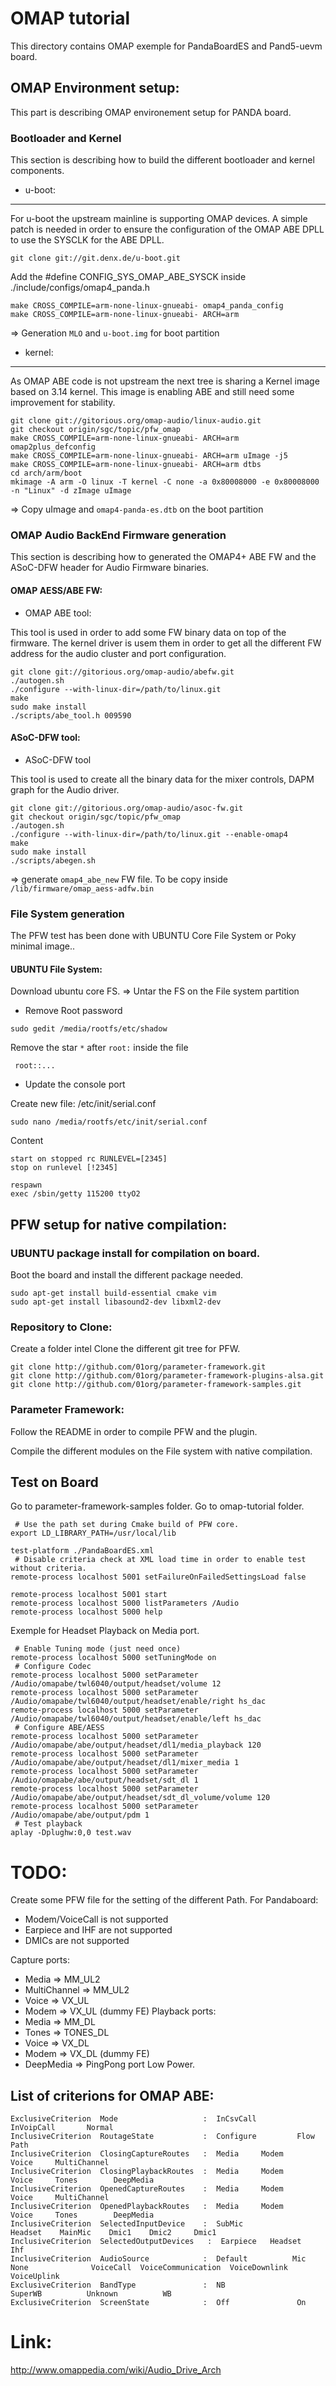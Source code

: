 # OMAP tutorial

This directory contains OMAP exemple for PandaBoardES and Pand5-uevm board.

## OMAP Environment setup:

This part is describing OMAP environement setup for PANDA board.

### Bootloader and Kernel
This section is describing how to build the different bootloader and kernel components.

- u-boot:
--------
For u-boot the upstream mainline is supporting OMAP devices. A simple patch is needed in order to ensure the configuration of the OMAP ABE DPLL to use the SYSCLK for the ABE DPLL.

```
git clone git://git.denx.de/u-boot.git
```

Add the #define CONFIG_SYS_OMAP_ABE_SYSCK inside ./include/configs/omap4_panda.h
```
make CROSS_COMPILE=arm-none-linux-gnueabi- omap4_panda_config
make CROSS_COMPILE=arm-none-linux-gnueabi- ARCH=arm
```
=> Generation `MLO` and `u-boot.img` for boot partition

- kernel:
--------
As OMAP ABE code is not upstream the next tree is sharing a Kernel image based on 3.14 kernel. This image is enabling ABE and still need some improvement for stability.

```
git clone git://gitorious.org/omap-audio/linux-audio.git
git checkout origin/sgc/topic/pfw_omap
make CROSS_COMPILE=arm-none-linux-gnueabi- ARCH=arm omap2plus_defconfig
make CROSS_COMPILE=arm-none-linux-gnueabi- ARCH=arm uImage -j5
make CROSS_COMPILE=arm-none-linux-gnueabi- ARCH=arm dtbs
cd arch/arm/boot
mkimage -A arm -O linux -T kernel -C none -a 0x80008000 -e 0x80008000 -n "Linux" -d zImage uImage
```
=> Copy uImage and `omap4-panda-es.dtb` on the boot partition


### OMAP Audio BackEnd Firmware generation
This section is describing how to generated the OMAP4+  ABE FW and the ASoC-DFW header for Audio Firmware binaries.

#### OMAP AESS/ABE FW:

* OMAP ABE tool:

This tool is used in order to add some FW binary data on top of the firmware. The kernel driver is usem them in order to get all the different FW address for the audio cluster and port configuration.

```
git clone git://gitorious.org/omap-audio/abefw.git
./autogen.sh
./configure --with-linux-dir=/path/to/linux.git
make
sudo make install
./scripts/abe_tool.h 009590
```

#### ASoC-DFW tool:
* ASoC-DFW tool

This tool is used to create all the binary data for the mixer controls, DAPM graph for the Audio driver.

```
git clone git://gitorious.org/omap-audio/asoc-fw.git
git checkout origin/sgc/topic/pfw_omap
./autogen.sh
./configure --with-linux-dir=/path/to/linux.git --enable-omap4
make
sudo make install
./scripts/abegen.sh
```
=> generate `omap4_abe_new` FW file. To be copy inside `/lib/firmware/omap_aess-adfw.bin`

### File System generation

The PFW test has been done with UBUNTU Core File System or Poky minimal image..

#### UBUNTU File System:
Download ubuntu core FS.
=> Untar the FS on the File system partition

* Remove Root password
```
sudo gedit /media/rootfs/etc/shadow
```
Remove the star `*` after `root:` inside the file
```
 root::...
```

* Update the console port

Create new file: /etc/init/serial.conf
```
sudo nano /media/rootfs/etc/init/serial.conf
```
Content
```
start on stopped rc RUNLEVEL=[2345]
stop on runlevel [!2345]

respawn
exec /sbin/getty 115200 ttyO2
```

## PFW setup for native compilation:

### UBUNTU package install for compilation on board.

Boot the board and install the different package needed.
```
sudo apt-get install build-essential cmake vim
sudo apt-get install libasound2-dev libxml2-dev
```

### Repository to Clone:
Create a folder intel
Clone the different git tree for PFW.
```
git clone http://github.com/01org/parameter-framework.git
git clone http://github.com/01org/parameter-framework-plugins-alsa.git
git clone http://github.com/01org/parameter-framework-samples.git
```

### Parameter Framework:
Follow the README in order to compile PFW and the plugin.

Compile the different modules on the File system with native compilation.


## Test on Board
Go to parameter-framework-samples folder.
Go to omap-tutorial folder.
```
 # Use the path set during Cmake build of PFW core.
export LD_LIBRARY_PATH=/usr/local/lib

test-platform ./PandaBoardES.xml
 # Disable criteria check at XML load time in order to enable test without criteria.
remote-process localhost 5001 setFailureOnFailedSettingsLoad false

remote-process localhost 5001 start
remote-process localhost 5000 listParameters /Audio
remote-process localhost 5000 help
```
Exemple for Headset Playback on Media port.
```
 # Enable Tuning mode (just need once)
remote-process localhost 5000 setTuningMode on
 # Configure Codec
remote-process localhost 5000 setParameter /Audio/omapabe/twl6040/output/headset/volume 12
remote-process localhost 5000 setParameter /Audio/omapabe/twl6040/output/headset/enable/right hs_dac
remote-process localhost 5000 setParameter /Audio/omapabe/twl6040/output/headset/enable/left hs_dac
 # Configure ABE/AESS
remote-process localhost 5000 setParameter /Audio/omapabe/abe/output/headset/dl1/media_playback 120
remote-process localhost 5000 setParameter /Audio/omapabe/abe/output/headset/dl1/mixer_media 1
remote-process localhost 5000 setParameter /Audio/omapabe/abe/output/headset/sdt_dl 1
remote-process localhost 5000 setParameter /Audio/omapabe/abe/output/headset/sdt_dl_volume/volume 120
remote-process localhost 5000 setParameter /Audio/omapabe/abe/output/pdm 1
 # Test playback
aplay -Dplughw:0,0 test.wav
```

# TODO:

Create some PFW file for the setting of the different Path.
For Pandaboard:
 - Modem/VoiceCall is not supported
 - Earpiece and IHF are not supported
 - DMICs are not supported

Capture ports:
 - Media => MM_UL2
 - MultiChannel => MM_UL2
 - Voice => VX_UL
 - Modem => VX_UL (dummy FE)
Playback ports:
 - Media => MM_DL
 - Tones => TONES_DL
 - Voice => VX_DL
 - Modem => VX_DL (dummy FE)
 - DeepMedia => PingPong port Low Power.


List of criterions for OMAP ABE:
-------------------------------
```
ExclusiveCriterion  Mode                   :  InCsvCall         InVoipCall       Normal
InclusiveCriterion  RoutageState           :  Configure         Flow             Path
InclusiveCriterion  ClosingCaptureRoutes   :  Media     Modem     Voice     MultiChannel
InclusiveCriterion  ClosingPlaybackRoutes  :  Media     Modem     Voice     Tones        DeepMedia
InclusiveCriterion  OpenedCaptureRoutes    :  Media     Modem     Voice     MultiChannel
InclusiveCriterion  OpenedPlaybackRoutes   :  Media     Modem     Voice     Tones        DeepMedia
InclusiveCriterion  SelectedInputDevice    :  SubMic             Headset    MainMic    Dmic1    Dmic2     Dmic1
InclusiveCriterion  SelectedOutputDevices   :  Earpiece   Headset        Ihf
InclusiveCriterion  AudioSource            :  Default          Mic              None              VoiceCall  VoiceCommunication  VoiceDownlink  VoiceUplink
ExclusiveCriterion  BandType               :  NB                SuperWB          Unknown          WB
ExclusiveCriterion  ScreenState            :  Off               On
```

Link:
====
http://www.omappedia.com/wiki/Audio_Drive_Arch

